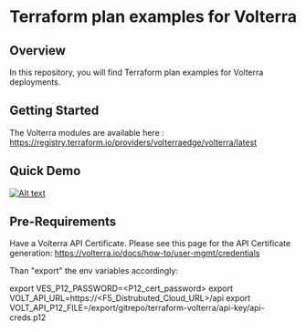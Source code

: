 # Terraform plan examples for Volterra

## Overview
In this repository, you will find Terraform plan examples for Volterra deployments.

## Getting Started
The Volterra modules are available here : https://registry.terraform.io/providers/volterraedge/volterra/latest


## Quick Demo

[![Alt text](https://img.youtube.com/vi/M2TGAFAbsSc/0.jpg)](https://www.youtube.com/watch?v=M2TGAFAbsSc)

## Pre-Requirements
Have a Volterra API Certificate. Please see this page for the API Certificate generation: https://volterra.io/docs/how-to/user-mgmt/credentials

Than "export" the env variables accordingly:

export VES_P12_PASSWORD=<P12_cert_password>
export VOLT_API_URL=https://<F5_Distrubuted_Cloud_URL>/api
export VOLT_API_P12_FILE=/export/gitrepo/terraform-volterra/api-key/api-creds.p12

